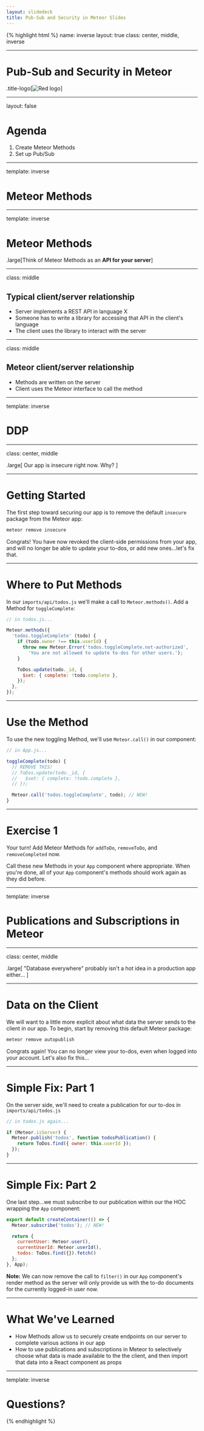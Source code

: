 ```yaml
---
layout: slidedeck
title: Pub-Sub and Security in Meteor Slides
---
```


{% highlight html %}
name: inverse
layout: true
class: center, middle, inverse

---

# Pub-Sub and Security in Meteor

.title-logo[![Red logo](/public/img/red-logo-white.svg)]

---
layout: false

# Agenda

1. Create Meteor Methods
2. Set up Pub/Sub

---
template: inverse

# Meteor Methods

---
template: inverse

# Meteor Methods

.large[Think of Meteor Methods as an **API for your server**]

---
class: middle

## Typical client/server relationship

- Server implements a REST API in language X
- Someone has to write a library for accessing that API in the client's language
- The client uses the library to interact with the server

---
class: middle

## Meteor client/server relationship

- Methods are written on the server
- Client uses the Meteor interface to call the method

---
template: inverse

# DDP

---
class: center, middle

.large[
  Our app is insecure right now. Why?
]

---

# Getting Started

The first step toward securing our app is to remove the default `insecure` package from the Meteor app:

```bash
meteor remove insecure
```

Congrats! You have now revoked the client-side permissions from your app, and will no longer be able to update your to-dos, or add new ones...let's fix that.

---

# Where to Put Methods

In our `imports/api/todos.js` we'll make a call to `Meteor.methods()`. Add a Method for `toggleComplete`:

```js
// in todos.js...

Meteor.methods({
  'todos.toggleComplete' (todo) {
    if (todo.owner !== this.userId) {
      throw new Meteor.Error('todos.toggleComplete.not-authorized',
        'You are not allowed to update to-dos for other users.');
    }

    ToDos.update(todo._id, {
      $set: { complete: !todo.complete },
    });
  },
});
```

---

# Use the Method

To use the new toggling Method, we'll use `Meteor.call()` in our component:

```js
// in App.js...

toggleComplete(todo) {
  // REMOVE THIS!
  // ToDos.update(todo._id, {
  //   $set: { complete: !todo.complete },		
  // });

  Meteor.call('todos.toggleComplete', todo); // NEW!
}
```

---

# Exercise 1

Your turn! Add Meteor Methods for `addToDo`, `removeToDo`, and `removeCompleted` now.

Call these new Methods in your `App` component where appropriate. When you're done, all of your `App` component's methods should work again as they did before.

---
template: inverse

# Publications and Subscriptions in Meteor

---
class: center, middle

.large[
  "Database everywhere" probably isn't a hot idea in a production app either...
]

---

# Data on the Client

We will want to a little more explicit about what data the server sends to the client in our app. To begin, start by removing this default Meteor package:

```bash
meteor remove autopublish
```

Congrats again! You can no longer view your to-dos, even when logged into your account. Let's also fix this...

---

# Simple Fix: Part 1

On the server side, we'll need to create a publication for our to-dos in `imports/api/todos.js`

```js
// in todos.js again...

if (Meteor.isServer) {
  Meteor.publish('todos', function todosPublication() {
    return ToDos.find({ owner: this.userId });
  });
}
```

---

# Simple Fix: Part 2

One last step...we must subscribe to our publication within our the HOC wrapping the `App` component:

```js
export default createContainer(() => {
  Meteor.subscribe('todos'); // NEW!

  return {
    currentUser: Meteor.user(),
    currentUserId: Meteor.userId(),
    todos: ToDos.find({}).fetch()
  };
}, App);
```

**Note:** We can now remove the call to `filter()` in our `App` component's render method as the server will only provide us with the to-do documents for the currently logged-in user now.

---

# What We've Learned

- How Methods allow us to securely create endpoints on our server to complete various actions in our app
- How to use publications and subscriptions in Meteor to selectively choose what data is made available to the the client, and then import that data into a React component as props

---
template: inverse

# Questions?

{% endhighlight %}
